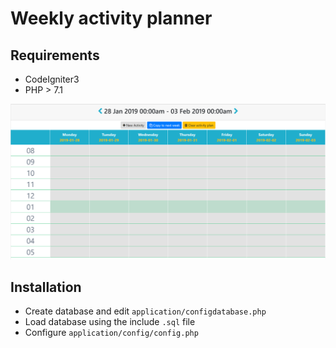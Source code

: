 # Weekly activity planner

## Requirements

- CodeIgniter3
- PHP > 7.1

![screenshot](screenshot.png)

## Installation

- Create database and edit `application/configdatabase.php`
- Load database using the include `.sql` file
- Configure `application/config/config.php`